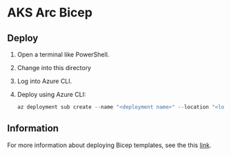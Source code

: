 
# AKS Arc Bicep

## Deploy

1. Open a terminal like PowerShell.
1. Change into this directory
1. Log into Azure CLI.
1. Deploy using Azure CLI:

    ```powershell
    az deployment sub create --name "<deployment name>" --location "<location>" --template-file "main.bicep" --parameters "aksarc.bicepparam"
    ```

## Information

For more information about deploying Bicep templates, see the this [link](https://learn.microsoft.com/en-us/azure/azure-resource-manager/bicep/deploy-cli).
